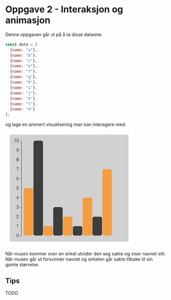 # Oppgave 2 - Interaksjon og animasjon

Denne oppgaven går ut på å ta disse dataene:

~~~javascript
const data = [
  {name: "a"}, 
  {name: "b"}, 
  {name: "c"}, 
  {name: "e"}, 
  {name: "f"}, 
  {name: "g"}, 
  {name: "h"}, 
  {name: "i"}, 
  {name: "j"},
  {name: "k"},
  {name: "l"},
  {name: "m"}
];
~~~

og lage en animert visualisering man kan interagere med:

![Resultat interaction animation](../../img/2-barchart.png)

Når musen kommer over en sirkel utvider den seg sakte og viser navnet sitt. Når musen går ut forsvinner navnet og sirkelen går sakte tilbake til sin gamle størrelse.

## Tips

TODO